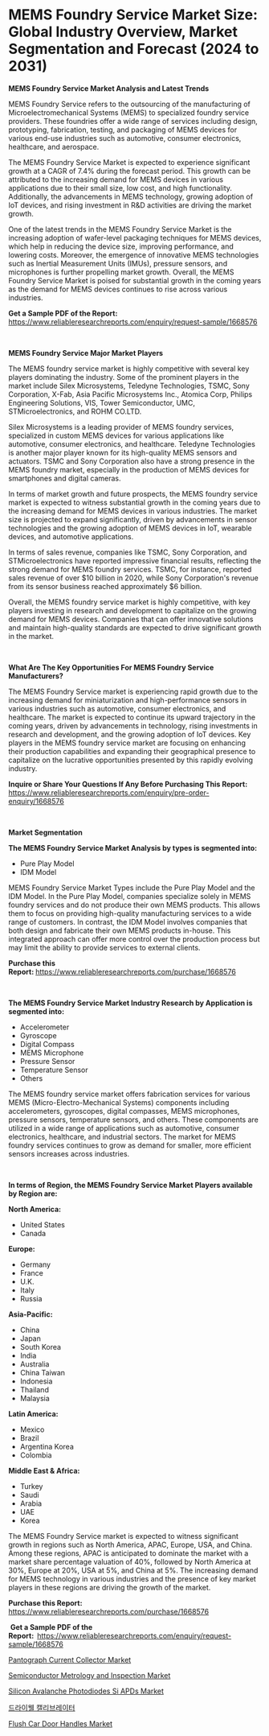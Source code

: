 <p><h1>MEMS Foundry Service Market Size: Global Industry Overview, Market Segmentation and Forecast (2024 to 2031)</h1></p><p><strong>MEMS Foundry Service Market Analysis and Latest Trends</strong></p>
<p><p>MEMS Foundry Service refers to the outsourcing of the manufacturing of Microelectromechanical Systems (MEMS) to specialized foundry service providers. These foundries offer a wide range of services including design, prototyping, fabrication, testing, and packaging of MEMS devices for various end-use industries such as automotive, consumer electronics, healthcare, and aerospace.</p><p>The MEMS Foundry Service Market is expected to experience significant growth at a CAGR of 7.4% during the forecast period. This growth can be attributed to the increasing demand for MEMS devices in various applications due to their small size, low cost, and high functionality. Additionally, the advancements in MEMS technology, growing adoption of IoT devices, and rising investment in R&D activities are driving the market growth.</p><p>One of the latest trends in the MEMS Foundry Service Market is the increasing adoption of wafer-level packaging techniques for MEMS devices, which help in reducing the device size, improving performance, and lowering costs. Moreover, the emergence of innovative MEMS technologies such as Inertial Measurement Units (IMUs), pressure sensors, and microphones is further propelling market growth. Overall, the MEMS Foundry Service Market is poised for substantial growth in the coming years as the demand for MEMS devices continues to rise across various industries.</p></p>
<p><strong>Get a Sample PDF of the Report:&nbsp;</strong> <a href="https://www.reliableresearchreports.com/enquiry/request-sample/1668576">https://www.reliableresearchreports.com/enquiry/request-sample/1668576</a></p>
<p>&nbsp;</p>
<p><strong>MEMS Foundry Service Major Market Players</strong></p>
<p><p>The MEMS foundry service market is highly competitive with several key players dominating the industry. Some of the prominent players in the market include Silex Microsystems, Teledyne Technologies, TSMC, Sony Corporation, X-Fab, Asia Pacific Microsystems Inc., Atomica Corp, Philips Engineering Solutions, VIS, Tower Semiconductor, UMC, STMicroelectronics, and ROHM CO.LTD.</p><p>Silex Microsystems is a leading provider of MEMS foundry services, specialized in custom MEMS devices for various applications like automotive, consumer electronics, and healthcare. Teledyne Technologies is another major player known for its high-quality MEMS sensors and actuators. TSMC and Sony Corporation also have a strong presence in the MEMS foundry market, especially in the production of MEMS devices for smartphones and digital cameras.</p><p>In terms of market growth and future prospects, the MEMS foundry service market is expected to witness substantial growth in the coming years due to the increasing demand for MEMS devices in various industries. The market size is projected to expand significantly, driven by advancements in sensor technologies and the growing adoption of MEMS devices in IoT, wearable devices, and automotive applications.</p><p>In terms of sales revenue, companies like TSMC, Sony Corporation, and STMicroelectronics have reported impressive financial results, reflecting the strong demand for MEMS foundry services. TSMC, for instance, reported sales revenue of over $10 billion in 2020, while Sony Corporation's revenue from its sensor business reached approximately $6 billion.</p><p>Overall, the MEMS foundry service market is highly competitive, with key players investing in research and development to capitalize on the growing demand for MEMS devices. Companies that can offer innovative solutions and maintain high-quality standards are expected to drive significant growth in the market.</p></p>
<p>&nbsp;</p>
<p><strong>What Are The Key Opportunities For MEMS Foundry Service Manufacturers?</strong></p>
<p><p>The MEMS Foundry Service market is experiencing rapid growth due to the increasing demand for miniaturization and high-performance sensors in various industries such as automotive, consumer electronics, and healthcare. The market is expected to continue its upward trajectory in the coming years, driven by advancements in technology, rising investments in research and development, and the growing adoption of IoT devices. Key players in the MEMS foundry service market are focusing on enhancing their production capabilities and expanding their geographical presence to capitalize on the lucrative opportunities presented by this rapidly evolving industry.</p></p>
<p><strong>Inquire or Share Your Questions If Any Before Purchasing This Report:</strong> <a href="https://www.reliableresearchreports.com/enquiry/pre-order-enquiry/1668576">https://www.reliableresearchreports.com/enquiry/pre-order-enquiry/1668576</a></p>
<p>&nbsp;</p>
<p><strong>Market Segmentation</strong></p>
<p><strong>The MEMS Foundry Service Market Analysis by types is segmented into:</strong></p>
<p><ul><li>Pure Play Model</li><li>IDM Model</li></ul></p>
<p><p>MEMS Foundry Service Market Types include the Pure Play Model and the IDM Model. In the Pure Play Model, companies specialize solely in MEMS foundry services and do not produce their own MEMS products. This allows them to focus on providing high-quality manufacturing services to a wide range of customers. In contrast, the IDM Model involves companies that both design and fabricate their own MEMS products in-house. This integrated approach can offer more control over the production process but may limit the ability to provide services to external clients.</p></p>
<p><strong>Purchase this Report:&nbsp;</strong><a href="https://www.reliableresearchreports.com/purchase/1668576">https://www.reliableresearchreports.com/purchase/1668576</a></p>
<p>&nbsp;</p>
<p><strong>The MEMS Foundry Service Market Industry Research by Application is segmented into:</strong></p>
<p><ul><li>Accelerometer</li><li>Gyroscope</li><li>Digital Compass</li><li>MEMS Microphone</li><li>Pressure Sensor</li><li>Temperature Sensor</li><li>Others</li></ul></p>
<p><p>The MEMS foundry service market offers fabrication services for various MEMS (Micro-Electro-Mechanical Systems) components including accelerometers, gyroscopes, digital compasses, MEMS microphones, pressure sensors, temperature sensors, and others. These components are utilized in a wide range of applications such as automotive, consumer electronics, healthcare, and industrial sectors. The market for MEMS foundry services continues to grow as demand for smaller, more efficient sensors increases across industries.</p></p>
<p>&nbsp;</p>
<p><strong>In terms of Region, the MEMS Foundry Service Market Players available by Region are:</strong></p>
<p>
    <p> <strong> North America: </strong>
        <ul>
            <li>United States</li>
            <li>Canada</li>
        </ul>
        </p> 
    <p> <strong> Europe: </strong>
        <ul>
            <li>Germany</li>
            <li>France</li>
            <li>U.K.</li>
            <li>Italy</li>
            <li>Russia</li>
        </ul>
        </p> 
    <p> <strong> Asia-Pacific: </strong>
        <ul>
            <li>China</li>
            <li>Japan</li>
            <li>South Korea</li>
            <li>India</li>
            <li>Australia</li>
            <li>China Taiwan</li>
            <li>Indonesia</li>
            <li>Thailand</li>
            <li>Malaysia</li>
        </ul>
        </p> 
    <p> <strong> Latin America: </strong>
        <ul>
            <li>Mexico</li>
            <li>Brazil</li>
            <li>Argentina Korea</li>
            <li>Colombia</li>
        </ul>
        </p> 
    <p> <strong> Middle East & Africa: </strong>
        <ul>
            <li>Turkey</li>
            <li>Saudi</li>
            <li>Arabia</li>
            <li>UAE</li>
            <li>Korea</li>
        </ul>
    </p>
    </p>
<p><p>The MEMS Foundry Service market is expected to witness significant growth in regions such as North America, APAC, Europe, USA, and China. Among these regions, APAC is anticipated to dominate the market with a market share percentage valuation of 40%, followed by North America at 30%, Europe at 20%, USA at 5%, and China at 5%. The increasing demand for MEMS technology in various industries and the presence of key market players in these regions are driving the growth of the market.</p></p>
<p><strong>Purchase this Report: </strong><a href="https://www.reliableresearchreports.com/purchase/1668576">https://www.reliableresearchreports.com/purchase/1668576</a></p>
<p>&nbsp;<strong>Get a Sample PDF of the Report:&nbsp;&nbsp;</strong><a href="https://www.reliableresearchreports.com/enquiry/request-sample/1668576">https://www.reliableresearchreports.com/enquiry/request-sample/1668576</a></p>
<p><strong></strong></p>
<p><p><a href="https://issuu.com/reportprime-2/docs/pantograph-current-collector-market-size-2030.pptx">Pantograph Current Collector Market</a></p><p><a href="https://github.com/pjcfca/Market-Research-Report-List-2/blob/main/semiconductor-metrology-and-inspection-market.md">Semiconductor Metrology and Inspection Market</a></p><p><a href="https://medium.com/@amelia.martin5698/silicon-avalanche-photodiodes-si-apds-market-size-cagr-trends-2024-2030-d814b48d5093">Silicon Avalanche Photodiodes Si APDs Market</a></p><p><a href="https://github.com/royErdmtyan906778/Market-Research-Report-List-1/blob/main/691662710610.md">드라이웰 캘리브레이터</a></p><p><a href="https://issuu.com/reportprime-2/docs/flush-car-door-handles-market-size-2030.pptx">Flush Car Door Handles Market</a></p></p>